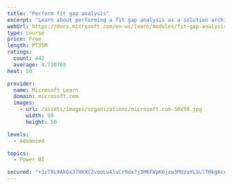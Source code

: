 ```yaml
---
title: "Perform fit gap analysis"
excerpt: "Learn about performing a fit gap analysis as a solution architect for Dynamics 365 and Microsoft Power Platform."
webUrl: https://docs.microsoft.com/en-us/learn/modules/fit-gap-analysis/
type: course
price: Free
length: PT35M
ratings:
  count: 442
  average: 4.730769
heat: 50

provider:
  name: Microsoft Learn
  domain: microsoft.com
  images:
    - url: /assets/images/organizations/microsoft.com-50x50.jpg
      width: 50
      height: 50

levels:
  - Advanced

topics:
  - Power BI

secured: "+3zT9L9AkGx37XKXCZvooLuAluCr9dx7j3M6FWpK6jxw3MUzaYLSLlTHkgAcAtlQovz2YU1/ZIUDcAn0dMZx9fG0U5Mop8LPHA+J/gsz4m3wp0vPNK5uPDpwbicy9EjDDXiqrVN1sGdLhA/u4e4PhFCGVS2aRKqzR4O9sIbbW1OazVR/Q6PwTzaaudByWQzINwTIzHCZhxUG3gSjKB0rA0rhdBw7fZis+F/QQRv638iaTYSwBKIaUsReS61JbMXYkbvwUtVT14o+WsCZe/BCLE4OucAmapJmrCFdsvF5XRWmU8oH2Ng607LhiP8cOfX7YZVZaq/W8DXN2ymFjHektiXpzo+W6VsoEEh8ZhHMdkitlXDQWPNUCoNBTwdLt52IPN14uC9EIHTPX+g2U3hM62abpCZYLmbHdCfwkgciTXY=;28lu8J6jGKO6UhlxFGtDlg=="
---
```


